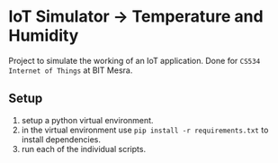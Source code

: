 # IoT Simulator -> Temperature and Humidity

Project to simulate the working of an IoT application. Done for `CS534 Internet of Things` at BIT Mesra.

## Setup
1. setup a python virtual environment.
2. in the virtual environment use `pip install -r requirements.txt` to install dependencies.
3. run each of the individual scripts.